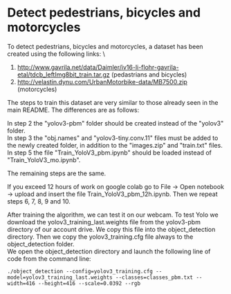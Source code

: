 # Detect pedestrians, bicycles and motorcycles

To detect pedestrians, bicycles and motorcycles, a dataset has been created using the following links: \
1. http://www.gavrila.net/data/Daimler/iv16-li-flohr-gavrila-etal/tdcb_leftImg8bit_train.tar.gz (pedastrians and bicycles)
2. http://velastin.dynu.com/UrbanMotorbike-data/MB7500.zip (motorcycles)

The steps to train this dataset are very similar to those already seen in the main README. The differences are as follows:

In step 2 the "yolov3-pbm" folder should be created instead of the "yolov3" folder.\
In step 3 the "obj.names" and "yolov3-tiny.conv.11" files must be added to the newly created folder, in addition to the "images.zip" and "train.txt" files.\
In step 5 the file "Train_YoloV3_pbm.ipynb" should be loaded instead of "Train_YoloV3_mo.ipynb".

The remaining steps are the same.

If you exceed 12 hours of work on google colab go to File -> Open notebook -> upload and insert the file Train_YoloV3_pbm_12h.ipynb.
Then we repeat steps 6, 7, 8, 9 and 10.

After training the algorithm, we can test it on our webcam.
To test Yolo we download the yolov3_training_last.weights file from the yolov3-pbm directory of our account drive. We copy this file into the object_detection directory. Then we copy the yolov3_training.cfg file always to the object_detection folder. \
We open the object_detection directory and launch the following line of code from the command line:
```
./object_detection --config=yolov3_training.cfg --model=yolov3_training_last.weights --classes=classes_pbm.txt --width=416 --height=416 --scale=0.0392 --rgb
```
